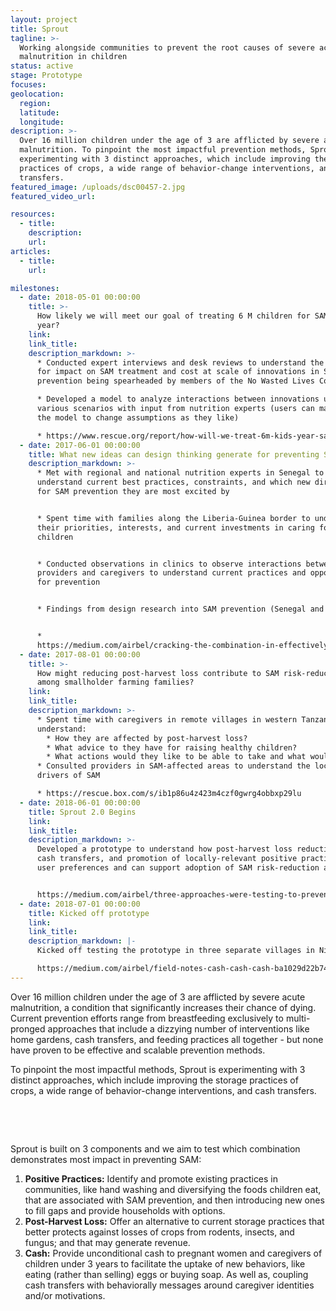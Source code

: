 ```yaml
---
layout: project
title: Sprout
tagline: >-
  Working alongside communities to prevent the root causes of severe acute
  malnutrition in children
status: active
stage: Prototype
focuses: 
geolocation:
  region:
  latitude:
  longitude:
description: >-
  Over 16 million children under the age of 3 are afflicted by severe acute
  malnutrition. To pinpoint the most impactful prevention methods, Sprout is
  experimenting with 3 distinct approaches, which include improving the storage
  practices of crops, a wide range of behavior-change interventions, and cash
  transfers.
featured_image: /uploads/dsc00457-2.jpg
featured_video_url:

resources:
  - title:
    description:
    url:
articles:
  - title:
    url:

milestones:
  - date: 2018-05-01 00:00:00
    title: >-
      How likely we will meet our goal of treating 6 M children for SAM per
      year?
    link:
    link_title:
    description_markdown: >-
      * Conducted expert interviews and desk reviews to understand the potential
      for impact on SAM treatment and cost at scale of innovations in SAM
      prevention being spearheaded by members of the No Wasted Lives Coalition

      * Developed a model to analyze interactions between innovations under
      various scenarios with input from nutrition experts (users can manipulate
      the model to change assumptions as they like)

      * https://www.rescue.org/report/how-will-we-treat-6m-kids-year-sam-2020
  - date: 2017-06-01 00:00:00
    title: What new ideas can design thinking generate for preventing SAM?
    description_markdown: >-
      * Met with regional and national nutrition experts in Senegal to
      understand current best practices, constraints, and which new directions
      for SAM prevention they are most excited by


      * Spent time with families along the Liberia-Guinea border to understand
      their priorities, interests, and current investments in caring for their
      children


      * Conducted observations in clinics to observe interactions between
      providers and caregivers to understand current practices and opportunities
      for prevention


      * Findings from design research into SAM prevention (Senegal and Liberia)


      *
      https://medium.com/airbel/cracking-the-combination-in-effectively-preventing-malnutrition-f7f87dc4d145&nbsp;
  - date: 2017-08-01 00:00:00
    title: >-
      How might reducing post-harvest loss contribute to SAM risk-reduction
      among smallholder farming families?
    link:
    link_title:
    description_markdown: >-
      * Spent time with caregivers in remote villages in western Tanzania to
      understand:
        * How they are affected by post-harvest loss?
        * What advice to they have for raising healthy children?
        * What actions would they like to be able to take and what would they need to do it?
      * Consulted providers in SAM-affected areas to understand the local
      drivers of SAM

      * https://rescue.box.com/s/ib1p86u4z423m4czf0gwrg4obbxp29lu
  - date: 2018-06-01 00:00:00
    title: Sprout 2.0 Begins
    link:
    link_title:
    description_markdown: >-
      Developed a prototype to understand how post-harvest loss reduction, small
      cash transfers, and promotion of locally-relevant positive practices meets
      user preferences and can support adoption of SAM risk-reduction actions.


      https://medium.com/airbel/three-approaches-were-testing-to-prevent-malnutrition-9f4c73c59b3f
  - date: 2018-07-01 00:00:00
    title: Kicked off prototype
    link:
    link_title:
    description_markdown: |-
      Kicked off testing the prototype in three separate villages in Niger.

      https://medium.com/airbel/field-notes-cash-cash-cash-ba1029d22b74
---
```


Over 16 million children under the age of 3 are afflicted by severe acute malnutrition, a condition that significantly increases their chance of dying. Current prevention efforts range from breastfeeding exclusively to multi-pronged approaches that include a dizzying number of interventions like home gardens, cash transfers, and feeding practices all together - but none have proven to be effective and scalable prevention methods.

To pinpoint the most impactful methods, Sprout is experimenting with 3 distinct approaches, which include improving the storage practices of crops, a wide range of behavior-change interventions, and cash transfers.

&nbsp;

&nbsp;

Sprout is built on 3 components and we aim to test which combination demonstrates most impact in preventing SAM:

1. **Positive Practices:** Identify and promote existing practices in communities, like hand washing and diversifying the foods children eat, that are associated with SAM prevention, and then introducing new ones to fill gaps and provide households with options.
2. **Post-Harvest Loss:** Offer an alternative to current storage practices that better protects against losses of crops from rodents, insects, and fungus; and that may generate revenue.
3. **Cash:** Provide unconditional cash to pregnant women and caregivers of children under 3 years to facilitate the uptake of new behaviors, like eating (rather than selling) eggs or buying soap. As well as, coupling cash transfers with behaviorally messages around caregiver identities and/or motivations.

&nbsp;